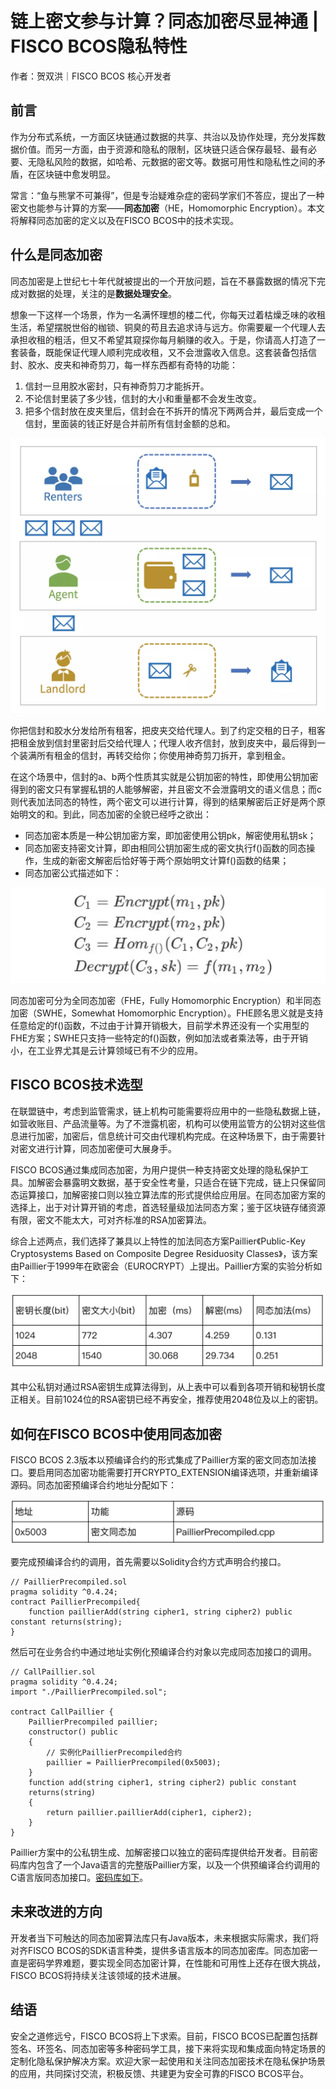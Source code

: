 # 链上密文参与计算？同态加密尽显神通 | FISCO BCOS隐私特性

作者：贺双洪｜FISCO BCOS 核心开发者

## 前言

作为分布式系统，一方面区块链通过数据的共享、共治以及协作处理，充分发挥数据价值。而另一方面，由于资源和隐私的限制，区块链只适合保存最轻、最有必要、无隐私风险的数据，如哈希、元数据的密文等。数据可用性和隐私性之间的矛盾，在区块链中愈发明显。

常言：“鱼与熊掌不可兼得”，但是专治疑难杂症的密码学家们不答应，提出了一种密文也能参与计算的方案——**同态加密**（HE，Homomorphic Encryption）。本文将解释同态加密的定义以及在FISCO BCOS中的技术实现。

## 什么是同态加密

同态加密是上世纪七十年代就被提出的一个开放问题，旨在不暴露数据的情况下完成对数据的处理，关注的是**数据处理安全**。

想象一下这样一个场景，作为一名满怀理想的楼二代，你每天过着枯燥乏味的收租生活，希望摆脱世俗的枷锁、铜臭的苟且去追求诗与远方。你需要雇一个代理人去承担收租的粗活，但又不希望其窥探你每月躺赚的收入。于是，你请高人打造了一套装备，既能保证代理人顺利完成收租，又不会泄露收入信息。这套装备包括信封、胶水、皮夹和神奇剪刀，每一样东西都有奇特的功能：

1. 信封一旦用胶水密封，只有神奇剪刀才能拆开。
2. 不论信封里装了多少钱，信封的大小和重量都不会发生改变。
3. 把多个信封放在皮夹里后，信封会在不拆开的情况下两两合并，最后变成一个信封，里面装的钱正好是合并前所有信封金额的总和。

![](../../../../images/articles/privacy_protection_homomorphic_encryption/IMG_5563.PNG)

你把信封和胶水分发给所有租客，把皮夹交给代理人。到了约定交租的日子，租客把租金放到信封里密封后交给代理人；代理人收齐信封，放到皮夹中，最后得到一个装满所有租金的信封，再转交给你；你使用神奇剪刀拆开，拿到租金。

在这个场景中，信封的a、b两个性质其实就是公钥加密的特性，即使用公钥加密得到的密文只有掌握私钥的人能够解密，并且密文不会泄露明文的语义信息；而c则代表加法同态的特性，两个密文可以进行计算，得到的结果解密后正好是两个原始明文的和。到此，同态加密的全貌已经呼之欲出：

- 同态加密本质是一种公钥加密方案，即加密使用公钥pk，解密使用私钥sk；
- 同态加密支持密文计算，即由相同公钥加密生成的密文执行f()函数的同态操作，生成的新密文解密后恰好等于两个原始明文计算f()函数的结果；
- 同态加密公式描述如下：

![](../../../../images/articles/privacy_protection_homomorphic_encryption/IMG_5564.PNG)

同态加密可分为全同态加密（FHE，Fully Homomorphic Encryption）和半同态加密（SWHE，Somewhat Homomorphic Encryption）。FHE顾名思义就是支持任意给定的f()函数，不过由于计算开销极大，目前学术界还没有一个实用型的FHE方案；SWHE只支持一些特定的f()函数，例如加法或者乘法等，由于开销小，在工业界尤其是云计算领域已有不少的应用。

## FISCO BCOS技术选型

在联盟链中，考虑到监管需求，链上机构可能需要将应用中的一些隐私数据上链，如营收账目、产品流量等。为了不泄露机密，机构可以使用监管方的公钥对这些信息进行加密，加密后，信息统计可交由代理机构完成。在这种场景下，由于需要针对密文进行计算，同态加密便可大展身手。

FISCO BCOS通过集成同态加密，为用户提供一种支持密文处理的隐私保护工具。加解密会暴露明文数据，基于安全性考量，只适合在链下完成，链上只保留同态运算接口，加解密接口则以独立算法库的形式提供给应用层。在同态加密方案的选择上，出于对计算开销的考虑，首选轻量级加法同态方案；鉴于区块链存储资源有限，密文不能太大，可对齐标准的RSA加密算法。

综合上述两点，我们选择了兼具以上特性的加法同态方案Paillier《Public-Key Cryptosystems Based on Composite Degree Residuosity Classes》，该方案由Paillier于1999年在欧密会（EUROCRYPT）上提出。Paillier方案的实验分析如下：

![](../../../../images/articles/privacy_protection_homomorphic_encryption/IMG_5565.PNG)

其中公私钥对通过RSA密钥生成算法得到，从上表中可以看到各项开销和秘钥长度正相关。目前1024位的RSA密钥已经不再安全，推荐使用2048位及以上的密钥。

## 如何在FISCO BCOS中使用同态加密

FISCO BCOS 2.3版本以预编译合约的形式集成了Paillier方案的密文同态加法接口。要启用同态加密功能需要打开CRYPTO_EXTENSION编译选项，并重新编译源码。同态加密预编译合约地址分配如下：

![](../../../../images/articles/privacy_protection_homomorphic_encryption/IMG_5566.PNG)

要完成预编译合约的调用，首先需要以Solidity合约方式声明合约接口。

```
// PaillierPrecompiled.sol
pragma solidity ^0.4.24;
contract PaillierPrecompiled{
    function paillierAdd(string cipher1, string cipher2) public constant returns(string);
}
```

然后可在业务合约中通过地址实例化预编译合约对象以完成同态加接口的调用。

```
// CallPaillier.sol
pragma solidity ^0.4.24;
import "./PaillierPrecompiled.sol";
 
contract CallPaillier {
    PaillierPrecompiled paillier;
    constructor() public
    {
        // 实例化PaillierPrecompiled合约
        paillier = PaillierPrecompiled(0x5003); 
    }
    function add(string cipher1, string cipher2) public constant
    returns(string) 
    {
        return paillier.paillierAdd(cipher1, cipher2);
    }
}
```

Paillier方案中的公私钥生成、加解密接口以独立的密码库提供给开发者。目前密码库内包含了一个Java语言的完整版Paillier方案，以及一个供预编译合约调用的C语言版同态加接口。[密码库如下](https://github.com/FISCO-BCOS/paillier-lib)。

## 未来改进的方向

开发者当下可触达的同态加密算法库只有Java版本，未来根据实际需求，我们将对齐FISCO BCOS的SDK语言种类，提供多语言版本的同态加密库。同态加密一直是密码学界难题，要实现全同态加密计算，在性能和可用性上还存在很大挑战，FISCO BCOS将持续关注该领域的技术进展。

## 结语

安全之道修远兮，FISCO BCOS将上下求索。目前，FISCO BCOS已配置包括群签名、环签名、同态加密等多种密码学工具，接下来将实现和集成面向特定场景的定制化隐私保护解决方案。欢迎大家一起使用和关注同态加密技术在隐私保护场景的应用，共同探讨交流，积极反馈、共建更为安全可靠的FISCO BCOS平台。